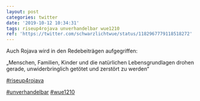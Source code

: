 ```yaml
---
layout: post
categories: twitter
date: '2019-10-12 10:34:31'
tags: riseup4rojava unverhandelbar wue1210
ref: 'https://twitter.com/schwarzlichtwue/status/1182967779118518272'
---
```

Auch Rojava wird in den Redebeiträgen aufgegriffen:

„Menschen, Familien, Kinder und die natürlichen Lebensgrundlagen drohen gerade, unwiderbringlich getötet und zerstört zu werden“

[#riseup4rojava](/t/riseup4rojava)

[#unverhandelbar](/t/unverhandelbar) [#wue1210](/t/wue1210)  